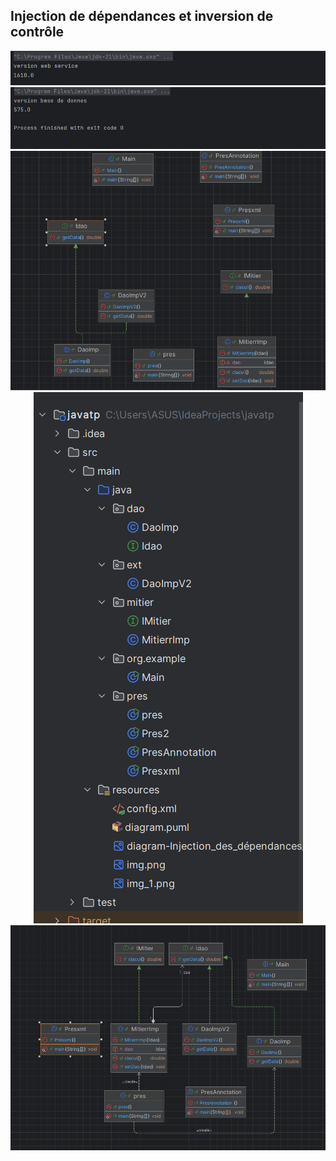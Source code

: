 <h2>Injection de dépendances et inversion de contrôle</h2>
<center><img src="src/main/resources/img.png" /></center>
<center><img src="src/main/resources/img_4.png" /></center>

<center><img src="src/main/resources/img_1.png" /></center>
<center><img src="src/main/resources/img_2.png" /></center>
<center><img src="src/main/resources/img_3.png" /></center>

